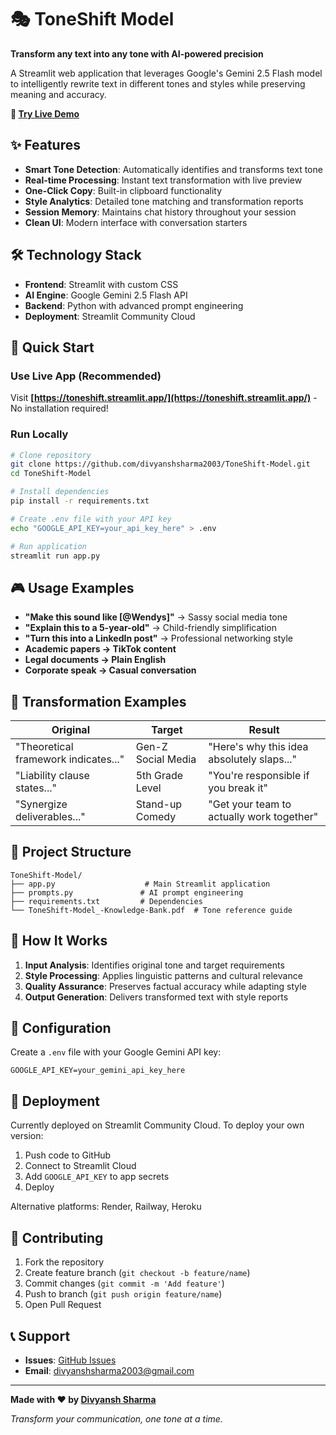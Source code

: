 # 🎭 ToneShift Model

**Transform any text into any tone with AI-powered precision**

A Streamlit web application that leverages Google's Gemini 2.5 Flash model to intelligently rewrite text in different tones and styles while preserving meaning and accuracy.

**🚀 [Try Live Demo](https://toneshift.streamlit.app/)**

## ✨ Features

- **Smart Tone Detection**: Automatically identifies and transforms text tone
- **Real-time Processing**: Instant text transformation with live preview
- **One-Click Copy**: Built-in clipboard functionality
- **Style Analytics**: Detailed tone matching and transformation reports
- **Session Memory**: Maintains chat history throughout your session
- **Clean UI**: Modern interface with conversation starters

## 🛠️ Technology Stack

- **Frontend**: Streamlit with custom CSS
- **AI Engine**: Google Gemini 2.5 Flash API
- **Backend**: Python with advanced prompt engineering
- **Deployment**: Streamlit Community Cloud

## 🚀 Quick Start

### Use Live App (Recommended)
Visit **[https://toneshift.streamlit.app/](https://toneshift.streamlit.app/)** - No installation required!

### Run Locally
```bash
# Clone repository
git clone https://github.com/divyanshsharma2003/ToneShift-Model.git
cd ToneShift-Model

# Install dependencies
pip install -r requirements.txt

# Create .env file with your API key
echo "GOOGLE_API_KEY=your_api_key_here" > .env

# Run application
streamlit run app.py
```

## 🎮 Usage Examples

- **"Make this sound like [@Wendys]"** → Sassy social media tone
- **"Explain this to a 5-year-old"** → Child-friendly simplification
- **"Turn this into a LinkedIn post"** → Professional networking style
- **Academic papers → TikTok content**
- **Legal documents → Plain English**
- **Corporate speak → Casual conversation**

## 🎯 Transformation Examples

| Original | Target | Result |
|----------|--------|---------|
| "Theoretical framework indicates..." | Gen-Z Social Media | "Here's why this idea absolutely slaps..." |
| "Liability clause states..." | 5th Grade Level | "You're responsible if you break it" |
| "Synergize deliverables..." | Stand-up Comedy | "Get your team to actually work together" |

## 📁 Project Structure

```
ToneShift-Model/
├── app.py                    # Main Streamlit application
├── prompts.py               # AI prompt engineering
├── requirements.txt         # Dependencies
└── ToneShift-Model_-Knowledge-Bank.pdf  # Tone reference guide
```

## 🧠 How It Works

1. **Input Analysis**: Identifies original tone and target requirements
2. **Style Processing**: Applies linguistic patterns and cultural relevance
3. **Quality Assurance**: Preserves factual accuracy while adapting style
4. **Output Generation**: Delivers transformed text with style reports

## 🔧 Configuration

Create a `.env` file with your Google Gemini API key:
```env
GOOGLE_API_KEY=your_gemini_api_key_here
```

## 🚀 Deployment

Currently deployed on Streamlit Community Cloud. To deploy your own version:

1. Push code to GitHub
2. Connect to Streamlit Cloud
3. Add `GOOGLE_API_KEY` to app secrets
4. Deploy

Alternative platforms: Render, Railway, Heroku

## 🤝 Contributing

1. Fork the repository
2. Create feature branch (`git checkout -b feature/name`)
3. Commit changes (`git commit -m 'Add feature'`)
4. Push to branch (`git push origin feature/name`)
5. Open Pull Request

## 📞 Support

- **Issues**: [GitHub Issues](https://github.com/divyanshsharma2003/ToneShift-Model/issues)
- **Email**: divyanshsharma2003@gmail.com

---

**Made with ❤️ by [Divyansh Sharma]([https://github.com/divyanshsharma2003](https://www.linkedin.com/in/divyansh-sharma-b4793026b/))**

*Transform your communication, one tone at a time.*
